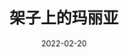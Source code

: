 ---
title: '架子上的玛丽亚'
date: '2022-02-20'
price: '60.0'
theaters: ['北京当代MOMA百老汇电影中心影院']
seat: ['I-9']
remark: ['巴西影展']
---